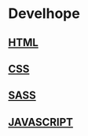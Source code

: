 # Develhope
## [HTML](https://github.com/camelia-mkhalfi/Develhope/tree/main/01%20-%20Modulo%20HTML)
## [CSS](https://github.com/camelia-mkhalfi/Develhope/tree/main/02%20-%20Modulo%20CSS)
## [SASS](https://github.com/camelia-mkhalfi/Develhope/tree/main/03%20-%20Modulo%20SASS)
## [JAVASCRIPT](https://github.com/camelia-mkhalfi/Develhope/tree/main/04%20-%20Modulo%20Javascript)
